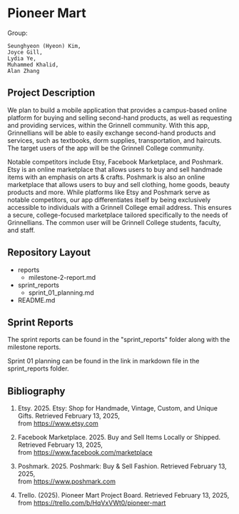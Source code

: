 # Pioneer Mart

Group: 
```
Seunghyeon (Hyeon) Kim, 
Joyce Gill, 
Lydia Ye, 
Muhammed Khalid, 
Alan Zhang
```

## Project Description

We plan to build a mobile application that provides a campus-based online platform for buying and selling second-hand products, as well as requesting and providing services, within the Grinnell community. With this app, Grinnellians will be able to easily exchange second-hand products and services, such as textbooks, dorm supplies, transportation, and haircuts. The target users of the app will be the Grinnell College community. 

Notable competitors include Etsy, Facebook Marketplace, and Poshmark. Etsy is an online marketplace that allows users to buy and sell handmade items with an emphasis on arts & crafts. Poshmark is also an online marketplace that allows users to buy and sell clothing, home goods, beauty products and more. While platforms like Etsy and Poshmark serve as notable competitors, our app differentiates itself by being exclusively accessible to individuals with a Grinnell College email address. This ensures a secure, college-focused marketplace tailored specifically to the needs of Grinnellians. The common user will be Grinnell College students, faculty, and staff. 

## Repository Layout

- reports
    - milestone-2-report.md
- sprint_reports
    - sprint_01_planning.md
- README.md

## Sprint Reports

The sprint reports can be found in the "sprint_reports" folder along with the milestone reports.

Sprint 01 planning can be found in the link in markdown file in the sprint_reports folder.

## Bibliography

1. Etsy. 2025. Etsy: Shop for Handmade, Vintage, Custom, and Unique Gifts. Retrieved February 13, 2025,  
from https://www.etsy.com 

2. Facebook Marketplace. 2025. Buy and Sell Items Locally or Shipped. Retrieved February 13, 2025,  
from https://www.facebook.com/marketplace 

3. Poshmark. 2025. Poshmark: Buy & Sell Fashion. Retrieved February 13, 2025,  
from https://www.poshmark.com

4. Trello. (2025). Pioneer Mart Project Board. Retrieved February 13, 2025,  
from https://trello.com/b/HqVxVWt0/pioneer-mart